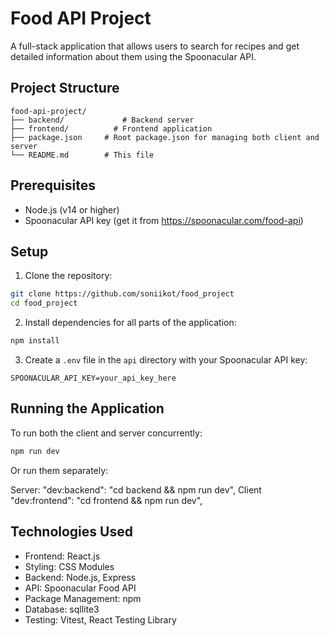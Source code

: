 # Food API Project

A full-stack application that allows users to search for recipes and get detailed information about them using the Spoonacular API.

## Project Structure

```
food-api-project/
├── backend/             # Backend server
├── frontend/          # Frontend application
├── package.json     # Root package.json for managing both client and server
└── README.md        # This file
```

## Prerequisites

- Node.js (v14 or higher)
- Spoonacular API key (get it from https://spoonacular.com/food-api)

## Setup

1. Clone the repository:

```bash
git clone https://github.com/soniikot/food_project
cd food_project
```

2. Install dependencies for all parts of the application:

```bash
npm install
```

3. Create a `.env` file in the `api` directory with your Spoonacular API key:

```
SPOONACULAR_API_KEY=your_api_key_here
```

## Running the Application

To run both the client and server concurrently:

```bash
npm run dev
```

Or run them separately:

  Server:  "dev:backend": "cd backend && npm run dev",
  Client  "dev:frontend": "cd frontend && npm run dev",

## Technologies Used

- Frontend: React.js
- Styling: CSS Modules
- Backend: Node.js, Express
- API: Spoonacular Food API
- Package Management: npm
- Database: sqllite3
- Testing: Vitest, React Testing Library
